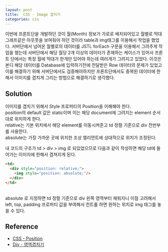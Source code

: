 ```yaml
---
layout: post
title:  CSS - Image 겹치기
categories: css
---
```


이번에 프론트단을 개발하던 것이 월(Month) 정보가 가로로 배치되어있고 월별로 막대 그래프같은 아웃풋을 보여줘야 하던 것이라 table과 img태그를 이용해서 작업을 했었다. 서버단에서 넘어온 월별로의 데이터를 JSTL forEach 구문을 이용해서 그려주게 작업을 했는데 서버단에서 해당 월당 2개 이상의 데이터가 존재하는 케이스가 있어서 프론트 단에서는 특정 월에 막대가 한개만 있어야 하는데 여러개가 그려지고 있었다. 이것은 본디 해당 데이터를 Database에 입력하기전에 전달받은 Row 데이터의 문제가 있었고 이를 해결하기 위해 서버단에서도 검증해야하지만 프론트단에서도 중복된 데이터에 한해서 이미지를 겹치게 그리는 방법으로 해결하기로 생각했다. <br>

<h2>Solution</h2>
이미지를 겹치기 위해서 Style 프로퍼티의 Position을 이해해야 한다. <br>
position의 default 값은 static이며 이는 해당 document에 그려지는 element 순서대로 위치하게 한다. <br>
relative는 기본 위치에서 해당 element를 이동시켜준고 td 정렬 기준으로 div 전반부를 사용한다. <br>
absolute는 가장 가까운 곳에 위치한 조상 엘리먼트에 상대적으로 위치가 조정된다. <br>

내 코드의 구조가 td > div > img 로 되있었으므로 다음과 같이 작성하면 해당 td에 들어가는 이미지에 한해서 겹쳐지게 된다. 

```html
<td>
  <div style="position: relative;">
    <img style="position: absolute;"/>
  </div>
</td>
```

<br>
absolute 로 지정하면 td 정렬 기준으로 div 왼쪽 영역부터 채워지니 이점 고려해서 left, top, padding 프로퍼티 값을 부여해서 컨트롤 하면 원하는 위치로 img 태그를 놓을 수 있다.

<h2>Reference</h2>

- [CSS - Position ](http://www.w3schools.com/cssref/pr_class_position.asp)
- [Div - 영역겹치기](http://howways.blogspot.kr/2014/01/HTML-DIV-Layer-Position-Absolute-Relative-Z-index-Visibility.html)
